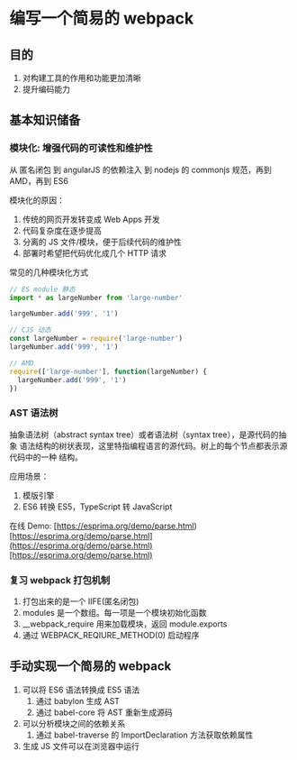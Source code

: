 # 编写一个简易的 webpack

## 目的

1. 对构建工具的作用和功能更加清晰
1. 提升编码能力

## 基本知识储备

### 模块化: 增强代码的可读性和维护性

从 匿名闭包 到 angularJS 的依赖注入 到 nodejs 的 commonjs 规范，再到 AMD，再到 ES6

模块化的原因：

1. 传统的网页开发转变成 Web Apps 开发
1. 代码复杂度在逐步提高
1. 分离的 JS 文件/模块，便于后续代码的维护性
1. 部署时希望把代码优化成几个 HTTP 请求

常见的几种模块化方式

```js
// ES module 静态
import * as largeNumber from 'large-number'

largeNumber.add('999', '1')

// CJS 动态
const largeNumber = require('large-number')
largeNumber.add('999', '1')

// AMD
require(['large-number'], function(largeNumber) {
  largeNumber.add('999', '1')
})
```

### AST 语法树

抽象语法树（abstract syntax tree）或者语法树（syntax tree），是源代码的抽象
语法结构的树状表现，这里特指编程语言的源代码。树上的每个节点都表示源代码中的一种
结构。

应用场景：
1. 模版引擎
1. ES6 转换 ES5，TypeScript 转 JavaScript

在线 Demo: [https://esprima.org/demo/parse.html)[https://esprima.org/demo/parse.html](https://esprima.org/demo/parse.html)[https://esprima.org/demo/parse.html)

### 复习 webpack 打包机制

1. 打包出来的是一个 IIFE(匿名闭包)
1. modules 是一个数组。每一项是一个模块初始化函数
1. __webpack_require 用来加载模块，返回 module.exports
1. 通过 WEBPACK_REQIURE_METHOD(0) 启动程序

## 手动实现一个简易的 webpack

1. 可以将 ES6 语法转换成 ES5 语法
    1. 通过 babylon 生成 AST
    1. 通过 babel-core 将 AST 重新生成源码
1. 可以分析模块之间的依赖关系
    1. 通过 babel-traverse 的 ImportDeclaration 方法获取依赖属性
1. 生成 JS 文件可以在浏览器中运行
